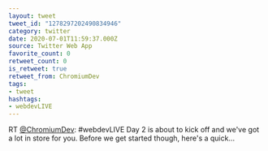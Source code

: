 ```yaml
---
layout: tweet
tweet_id: "1278297202490834946"
category: twitter
date: 2020-07-01T11:59:37.000Z
source: Twitter Web App
favorite_count: 0
retweet_count: 0
is_retweet: true
retweet_from: ChromiumDev
tags:
- tweet
hashtags:
- webdevLIVE
---
```


RT [@ChromiumDev](https://twitter.com/@ChromiumDev): #webdevLIVE Day 2 is about to kick off and we've got a lot in store for you. Before we get started though, here's a quick…

